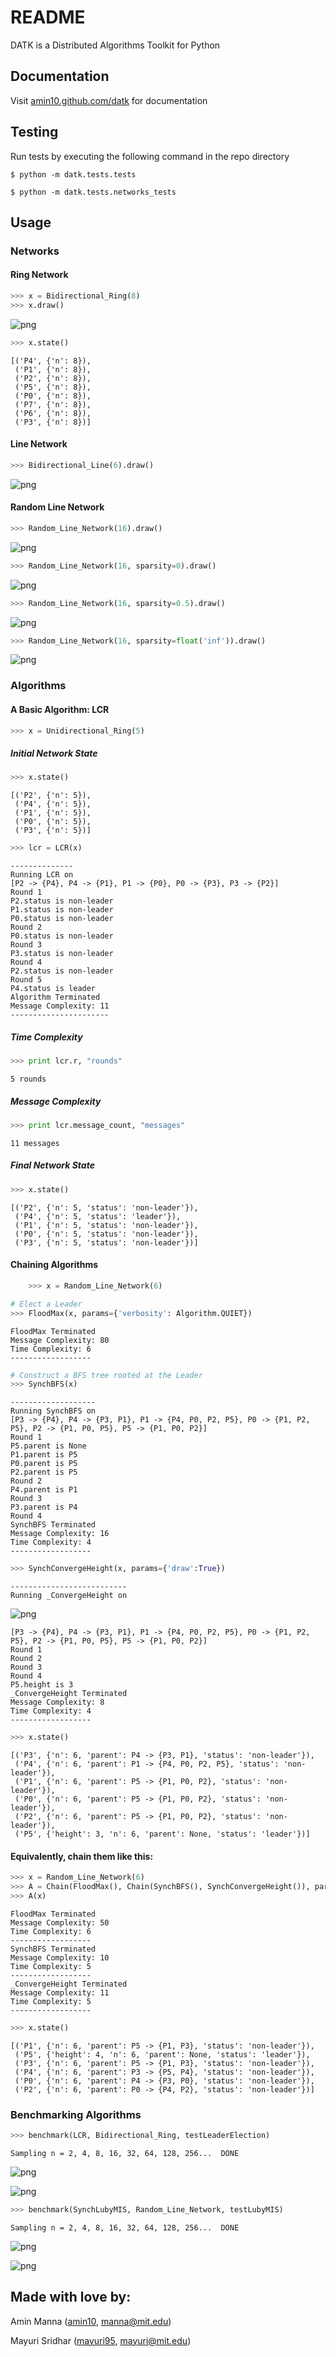 # README

DATK is a Distributed Algorithms Toolkit for Python


## Documentation

Visit [amin10.github.com/datk](http://amin10.github.io/datk/) for documentation


## Testing

Run tests by executing the following command in the repo directory

    $ python -m datk.tests.tests

    $ python -m datk.tests.networks_tests


## Usage

### Networks

#### Ring Network


```python
>>> x = Bidirectional_Ring(8)
>>> x.draw()
```

![png](readme/output_3_0.png)

```python
>>> x.state()
```

    [('P4', {'n': 8}),
     ('P1', {'n': 8}),
     ('P2', {'n': 8}),
     ('P5', {'n': 8}),
     ('P0', {'n': 8}),
     ('P7', {'n': 8}),
     ('P6', {'n': 8}),
     ('P3', {'n': 8})]

#### Line Network

```python
>>> Bidirectional_Line(6).draw()
```

![png](readme/output_6_0.png)


#### Random Line Network

```python
>>> Random_Line_Network(16).draw()
```

![png](readme/output_8_0.png)

```python
>>> Random_Line_Network(16, sparsity=0).draw()
```

![png](readme/output_9_0.png)

```python
>>> Random_Line_Network(16, sparsity=0.5).draw()
```

![png](readme/output_10_0.png)

```python
>>> Random_Line_Network(16, sparsity=float('inf')).draw()
```

![png](readme/output_11_0.png)


### Algorithms

#### A Basic Algorithm: LCR

```python
>>> x = Unidirectional_Ring(5)
```

##### Initial Network State

```python
>>> x.state()
```

    [('P2', {'n': 5}),
     ('P4', {'n': 5}),
     ('P1', {'n': 5}),
     ('P0', {'n': 5}),
     ('P3', {'n': 5})]

<!-- -->

```python
>>> lcr = LCR(x)
```

    --------------
    Running LCR on
    [P2 -> {P4}, P4 -> {P1}, P1 -> {P0}, P0 -> {P3}, P3 -> {P2}]
    Round 1
    P2.status is non-leader
    P1.status is non-leader
    P0.status is non-leader
    Round 2
    P0.status is non-leader
    Round 3
    P3.status is non-leader
    Round 4
    P2.status is non-leader
    Round 5
    P4.status is leader
    Algorithm Terminated
    Message Complexity: 11
    ----------------------


##### Time Complexity

```python
>>> print lcr.r, "rounds"
```

    5 rounds


##### Message Complexity

```python
>>> print lcr.message_count, "messages"
```

    11 messages


##### Final Network State

```python
>>> x.state()
```

    [('P2', {'n': 5, 'status': 'non-leader'}),
     ('P4', {'n': 5, 'status': 'leader'}),
     ('P1', {'n': 5, 'status': 'non-leader'}),
     ('P0', {'n': 5, 'status': 'non-leader'}),
     ('P3', {'n': 5, 'status': 'non-leader'})]


#### Chaining Algorithms

```python
    >>> x = Random_Line_Network(6)
```

<!-- -->

```python
# Elect a Leader
>>> FloodMax(x, params={'verbosity': Algorithm.QUIET})
```

    FloodMax Terminated
    Message Complexity: 80
    Time Complexity: 6
    ------------------

<!-- -->

```python
# Construct a BFS tree rooted at the Leader 
>>> SynchBFS(x)
```

    -------------------
    Running SynchBFS on
    [P3 -> {P4}, P4 -> {P3, P1}, P1 -> {P4, P0, P2, P5}, P0 -> {P1, P2, P5}, P2 -> {P1, P0, P5}, P5 -> {P1, P0, P2}]
    Round 1
    P5.parent is None
    P1.parent is P5
    P0.parent is P5
    P2.parent is P5
    Round 2
    P4.parent is P1
    Round 3
    P3.parent is P4
    Round 4
    SynchBFS Terminated
    Message Complexity: 16
    Time Complexity: 4
    ------------------

<!-- -->

```python
>>> SynchConvergeHeight(x, params={'draw':True})
```

    --------------------------
    Running _ConvergeHeight on


![png](readme/output_28_1.png)


    [P3 -> {P4}, P4 -> {P3, P1}, P1 -> {P4, P0, P2, P5}, P0 -> {P1, P2, P5}, P2 -> {P1, P0, P5}, P5 -> {P1, P0, P2}]
    Round 1
    Round 2
    Round 3
    Round 4
    P5.height is 3
    _ConvergeHeight Terminated
    Message Complexity: 8
    Time Complexity: 4
    ------------------

<!-- -->

```python
>>> x.state()
```

    [('P3', {'n': 6, 'parent': P4 -> {P3, P1}, 'status': 'non-leader'}),
     ('P4', {'n': 6, 'parent': P1 -> {P4, P0, P2, P5}, 'status': 'non-leader'}),
     ('P1', {'n': 6, 'parent': P5 -> {P1, P0, P2}, 'status': 'non-leader'}),
     ('P0', {'n': 6, 'parent': P5 -> {P1, P0, P2}, 'status': 'non-leader'}),
     ('P2', {'n': 6, 'parent': P5 -> {P1, P0, P2}, 'status': 'non-leader'}),
     ('P5', {'height': 3, 'n': 6, 'parent': None, 'status': 'leader'})]



#### Equivalently, chain them like this:

```python
>>> x = Random_Line_Network(6)
>>> A = Chain(FloodMax(), Chain(SynchBFS(), SynchConvergeHeight()), params={'verbosity':Algorithm.QUIET})
>>> A(x)
```

    FloodMax Terminated
    Message Complexity: 50
    Time Complexity: 6
    ------------------
    SynchBFS Terminated
    Message Complexity: 10
    Time Complexity: 5
    ------------------
    _ConvergeHeight Terminated
    Message Complexity: 11
    Time Complexity: 5
    ------------------

<!-- -->

```python
>>> x.state()
```

    [('P1', {'n': 6, 'parent': P5 -> {P1, P3}, 'status': 'non-leader'}),
     ('P5', {'height': 4, 'n': 6, 'parent': None, 'status': 'leader'}),
     ('P3', {'n': 6, 'parent': P5 -> {P1, P3}, 'status': 'non-leader'}),
     ('P4', {'n': 6, 'parent': P3 -> {P5, P4}, 'status': 'non-leader'}),
     ('P0', {'n': 6, 'parent': P4 -> {P3, P0}, 'status': 'non-leader'}),
     ('P2', {'n': 6, 'parent': P0 -> {P4, P2}, 'status': 'non-leader'})]



### Benchmarking Algorithms

```python
>>> benchmark(LCR, Bidirectional_Ring, testLeaderElection)
```

    Sampling n = 2, 4, 8, 16, 32, 64, 128, 256...  DONE


![png](readme/output_35_1.png)



![png](readme/output_35_2.png)


```python
>>> benchmark(SynchLubyMIS, Random_Line_Network, testLubyMIS)
```

    Sampling n = 2, 4, 8, 16, 32, 64, 128, 256...  DONE


![png](readme/output_34_1.png)


![png](readme/output_34_2.png)


## Made with love by:

Amin Manna ([amin10][amin_gh], [manna@mit.edu][amin_email])

Mayuri Sridhar ([mayuri95][mayuri_gh], [mayuri@mit.edu][mayuri_email])

[amin_email]:mailto:manna@mit.edu
[amin_gh]:http://github.com/amin10
[mayuri_email]:mailto:mayuri@mit.edu
[mayuri_gh]:http://github.com/mayuri95